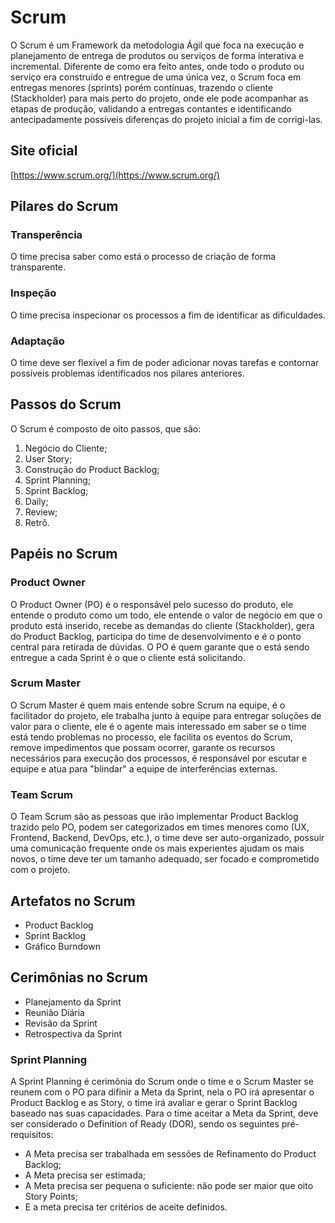 # Scrum

O Scrum é um Framework da metodologia Ágil que foca na execução e planejamento de entrega de produtos ou serviços de forma interativa e incremental. Diferente de como era feito antes, onde todo o produto ou serviço era construído e entregue de uma única vez, o Scrum foca em entregas menores (sprints) porém contínuas, trazendo o cliente (Stackholder) para mais perto do projeto, onde ele pode acompanhar as etapas de produção, validando a entregas contantes e identificando antecipadamente possíveis diferenças do projeto inicial a fim de corrigi-las.

## Site oficial

[https://www.scrum.org/](https://www.scrum.org/)

## Pilares do Scrum

### Transperência

O time precisa saber como está o processo de criação de forma transparente.

### Inspeção

O time precisa inspecionar os processos a fim de identificar as dificuldades.

### Adaptação

O time deve ser flexível a fim de poder adicionar novas tarefas e contornar possíveis problemas identificados nos pilares anteriores.

## Passos do Scrum

O Scrum é composto de oito passos, que são:

1. Negócio do Cliente;
2. User Story;
3. Construção do Product Backlog;
4. Sprint Planning;
5. Sprint Backlog;
6. Daily;
7. Review;
8. Retrô.

## Papéis no Scrum

### Product Owner

O Product Owner (PO) é o responsável pelo sucesso do produto, ele entende o produto como um todo, ele entende o valor de negócio em que o produto está inserido, recebe as demandas do cliente (Stackholder), gera do Product Backlog, participa do time de desenvolvimento e é o ponto central para retirada de dúvidas.
O PO é quem garante que o está sendo entregue a cada Sprint é o que o cliente está solicitando.

### Scrum Master

O Scrum Master é quem mais entende sobre Scrum na equipe, é o facilitador do projeto, ele trabalha junto à equipe para entregar soluções de valor para o cliente, ele é o agente mais interessado em saber se o time está tendo problemas no processo, ele facilita os eventos do Scrum, remove impedimentos que possam ocorrer, garante os recursos necessários para execução dos processos, é responsável por escutar e equipe e atua para "blindar" a equipe de interferências externas.

### Team Scrum

O Team Scrum são as pessoas que irão implementar Product Backlog trazido pelo PO, podem ser categorizados em times menores como (UX, Frontend, Backend, DevOps, etc.), o time deve ser auto-organizado, possuir uma comunicação frequente onde os mais experientes ajudam os mais novos, o time deve ter um tamanho adequado, ser focado e comprometido com o projeto.

## Artefatos no Scrum

- Product Backlog
- Sprint Backlog
- Gráfico Burndown

## Cerimônias no Scrum

- Planejamento da Sprint
- Reunião Diária
- Revisão da Sprint
- Retrospectiva da Sprint

### Sprint Planning

A Sprint Planning é cerimônia do Scrum onde o time e o Scrum Master se reunem com o PO para difinir a Meta da Sprint, nela o PO irá apresentar o Product Backlog e as Story, o time irá avaliar e gerar o Sprint Backlog baseado nas suas capacidades.
Para o time aceitar a Meta da Sprint, deve ser considerado o Definition of Ready (DOR), sendo os seguintes pré-requisitos:

- A Meta precisa ser trabalhada em sessões de Refinamento do Product Backlog;
- A Meta precisa ser estimada;
- A Meta precisa ser pequena o suficiente: não pode ser maior que oito Story Points;
- E a meta precisa ter critérios de aceite definidos.
